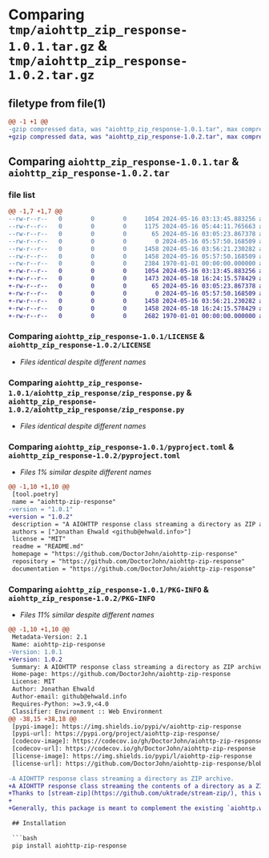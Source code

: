 # Comparing `tmp/aiohttp_zip_response-1.0.1.tar.gz` & `tmp/aiohttp_zip_response-1.0.2.tar.gz`

## filetype from file(1)

```diff
@@ -1 +1 @@
-gzip compressed data, was "aiohttp_zip_response-1.0.1.tar", max compression
+gzip compressed data, was "aiohttp_zip_response-1.0.2.tar", max compression
```

## Comparing `aiohttp_zip_response-1.0.1.tar` & `aiohttp_zip_response-1.0.2.tar`

### file list

```diff
@@ -1,7 +1,7 @@
--rw-r--r--   0        0        0     1054 2024-05-16 03:13:45.883256 aiohttp_zip_response-1.0.1/LICENSE
--rw-r--r--   0        0        0     1175 2024-05-16 05:44:11.765663 aiohttp_zip_response-1.0.1/README.md
--rw-r--r--   0        0        0       65 2024-05-16 03:05:23.867378 aiohttp_zip_response-1.0.1/aiohttp_zip_response/__init__.py
--rw-r--r--   0        0        0        0 2024-05-16 05:57:50.168509 aiohttp_zip_response-1.0.1/aiohttp_zip_response/py.typed
--rw-r--r--   0        0        0     1458 2024-05-16 03:56:21.230282 aiohttp_zip_response-1.0.1/aiohttp_zip_response/zip_response.py
--rw-r--r--   0        0        0     1458 2024-05-16 05:57:50.168509 aiohttp_zip_response-1.0.1/pyproject.toml
--rw-r--r--   0        0        0     2384 1970-01-01 00:00:00.000000 aiohttp_zip_response-1.0.1/PKG-INFO
+-rw-r--r--   0        0        0     1054 2024-05-16 03:13:45.883256 aiohttp_zip_response-1.0.2/LICENSE
+-rw-r--r--   0        0        0     1473 2024-05-18 16:24:15.578429 aiohttp_zip_response-1.0.2/README.md
+-rw-r--r--   0        0        0       65 2024-05-16 03:05:23.867378 aiohttp_zip_response-1.0.2/aiohttp_zip_response/__init__.py
+-rw-r--r--   0        0        0        0 2024-05-16 05:57:50.168509 aiohttp_zip_response-1.0.2/aiohttp_zip_response/py.typed
+-rw-r--r--   0        0        0     1458 2024-05-16 03:56:21.230282 aiohttp_zip_response-1.0.2/aiohttp_zip_response/zip_response.py
+-rw-r--r--   0        0        0     1458 2024-05-18 16:24:15.578429 aiohttp_zip_response-1.0.2/pyproject.toml
+-rw-r--r--   0        0        0     2682 1970-01-01 00:00:00.000000 aiohttp_zip_response-1.0.2/PKG-INFO
```

### Comparing `aiohttp_zip_response-1.0.1/LICENSE` & `aiohttp_zip_response-1.0.2/LICENSE`

 * *Files identical despite different names*

### Comparing `aiohttp_zip_response-1.0.1/aiohttp_zip_response/zip_response.py` & `aiohttp_zip_response-1.0.2/aiohttp_zip_response/zip_response.py`

 * *Files identical despite different names*

### Comparing `aiohttp_zip_response-1.0.1/pyproject.toml` & `aiohttp_zip_response-1.0.2/pyproject.toml`

 * *Files 1% similar despite different names*

```diff
@@ -1,10 +1,10 @@
 [tool.poetry]
 name = "aiohttp-zip-response"
-version = "1.0.1"
+version = "1.0.2"
 description = "A AIOHTTP response class streaming a directory as ZIP archive"
 authors = ["Jonathan Ehwald <github@ehwald.info>"]
 license = "MIT"
 readme = "README.md"
 homepage = "https://github.com/DoctorJohn/aiohttp-zip-response"
 repository = "https://github.com/DoctorJohn/aiohttp-zip-response"
 documentation = "https://github.com/DoctorJohn/aiohttp-zip-response"
```

### Comparing `aiohttp_zip_response-1.0.1/PKG-INFO` & `aiohttp_zip_response-1.0.2/PKG-INFO`

 * *Files 11% similar despite different names*

```diff
@@ -1,10 +1,10 @@
 Metadata-Version: 2.1
 Name: aiohttp-zip-response
-Version: 1.0.1
+Version: 1.0.2
 Summary: A AIOHTTP response class streaming a directory as ZIP archive
 Home-page: https://github.com/DoctorJohn/aiohttp-zip-response
 License: MIT
 Author: Jonathan Ehwald
 Author-email: github@ehwald.info
 Requires-Python: >=3.9,<4.0
 Classifier: Environment :: Web Environment
@@ -38,15 +38,18 @@
 [pypi-image]: https://img.shields.io/pypi/v/aiohttp-zip-response
 [pypi-url]: https://pypi.org/project/aiohttp-zip-response/
 [codecov-image]: https://codecov.io/gh/DoctorJohn/aiohttp-zip-response/branch/main/graph/badge.svg
 [codecov-url]: https://codecov.io/gh/DoctorJohn/aiohttp-zip-response
 [license-image]: https://img.shields.io/pypi/l/aiohttp-zip-response
 [license-url]: https://github.com/DoctorJohn/aiohttp-zip-response/blob/master/LICENSE
 
-A AIOHTTP response class streaming a directory as ZIP archive.
+A AIOHTTP response class streaming the contents of a directory as a ZIP archive.
+Thanks to [stream-zip](https://github.com/uktrade/stream-zip/), this works **without storing the entire ZIP in memory or disk**.
+
+Generally, this package is meant to complement the existing `aiohttp.web.FileResponse` class, which can already stream the contents of a single file.
 
 ## Installation
 
 ```bash
 pip install aiohttp-zip-response
 ```
```

